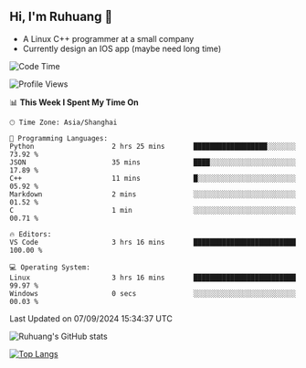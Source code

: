 ## Hi, I'm Ruhuang 👋

- A Linux C++ programmer at a small company
- Currently design an IOS app (maybe need long time)

<!--START_SECTION:waka-->
![Code Time](http://img.shields.io/badge/Code%20Time-95%20hrs%2026%20mins-blue)

![Profile Views](http://img.shields.io/badge/Profile%20Views-1-blue)

📊 **This Week I Spent My Time On** 

```text
🕑︎ Time Zone: Asia/Shanghai

💬 Programming Languages: 
Python                   2 hrs 25 mins       ██████████████████░░░░░░░   73.92 % 
JSON                     35 mins             ████░░░░░░░░░░░░░░░░░░░░░   17.89 % 
C++                      11 mins             █░░░░░░░░░░░░░░░░░░░░░░░░   05.92 % 
Markdown                 2 mins              ░░░░░░░░░░░░░░░░░░░░░░░░░   01.52 % 
C                        1 min               ░░░░░░░░░░░░░░░░░░░░░░░░░   00.71 % 

🔥 Editors: 
VS Code                  3 hrs 16 mins       █████████████████████████   100.00 % 

💻 Operating System: 
Linux                    3 hrs 16 mins       █████████████████████████   99.97 % 
Windows                  0 secs              ░░░░░░░░░░░░░░░░░░░░░░░░░   00.03 % 
```


 Last Updated on 07/09/2024 15:34:37 UTC
<!--END_SECTION:waka-->

![Ruhuang's GitHub stats](https://github-readme-stats.vercel.app/api?username=ruhuang2001&count_private=true&hide_title=true&show_icons=true&theme=vue)

[![Top Langs](https://github-readme-stats.vercel.app/api/top-langs/?username=ruhuang2001&layout=compact)](https://github.com/anuraghazra/github-readme-stats)
